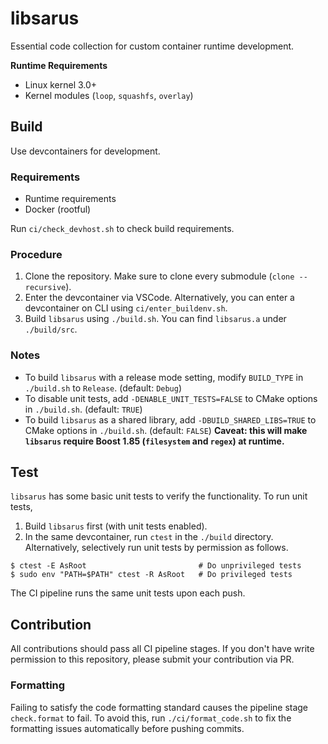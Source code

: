 # libsarus

Essential code collection for custom container runtime development.

**Runtime Requirements**
- Linux kernel 3.0+
- Kernel modules (`loop`, `squashfs`, `overlay`)


## Build

Use devcontainers for development.

### Requirements

 - Runtime requirements
 - Docker (rootful)

Run `ci/check_devhost.sh` to check build requirements.

### Procedure

 1. Clone the repository. Make sure to clone every submodule (`clone --recursive`).
 2. Enter the devcontainer via VSCode. Alternatively, you can enter a devcontainer on CLI using `ci/enter_buildenv.sh`.
 3. Build `libsarus` using `./build.sh`. You can find `libsarus.a` under `./build/src`.

### Notes

 - To build `libsarus` with a release mode setting, modify `BUILD_TYPE` in `./build.sh` to `Release`. (default: `Debug`)
 - To disable unit tests, add `-DENABLE_UNIT_TESTS=FALSE` to CMake options in `./build.sh`. (default: `TRUE`)
 - To build `libsarus` as a shared library, add `-DBUILD_SHARED_LIBS=TRUE` to CMake options in `./build.sh`. (default: `FALSE`) **Caveat: this will make `libsarus` require Boost 1.85 (`filesystem` and `regex`) at runtime.**

## Test

`libsarus` has some basic unit tests to verify the functionality. To run unit tests,

 1. Build `libsarus` first (with unit tests enabled).
 2. In the same devcontainer, run `ctest` in the `./build` directory. Alternatively, selectively run unit tests by permission as follows.

```
$ ctest -E AsRoot                         # Do unprivileged tests
$ sudo env "PATH=$PATH" ctest -R AsRoot   # Do privileged tests
```

The CI pipeline runs the same unit tests upon each push.

## Contribution

All contributions should pass all CI pipeline stages. If you don't have write permission to this repository, please submit your contribution via PR.

### Formatting

Failing to satisfy the code formatting standard causes the pipeline stage `check.format` to fail. To avoid this, run `./ci/format_code.sh` to fix the formatting issues automatically before pushing commits.
